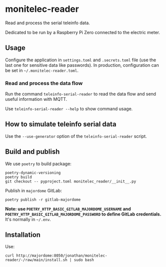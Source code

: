 # monitelec-reader

Read and process the serial teleinfo data.

Dedicated to be run by a Raspberry Pi Zero connected to the electric meter.


## Usage

Configure the application in `settings.toml` and `.secrets.toml` file (use the last one for sensitive data like
passwords). In production, configuration can be set in `~/.monitelec-reader.toml`.


### Read and process the data flow

Run the command `teleinfo-serial-reader` to read the data flow and send useful information with MQTT.

Use `teleinfo-serial-reader --help` to show command usage.


## How to simulate teleinfo serial data

Use the `--use-generator` option of the `teleinfo-serial-reader` script.


## Build and publish

We use `poetry` to build package:

```shell
poetry-dynamic-versioning
poetry build
git checkout -- pyproject.toml monitelec_reader/__init__.py
```

Publish in `majordome` GitLab:

```shell
poetry publish -r gitlab-majordome
```

__Note: use `POETRY_HTTP_BASIC_GITLAB_MAJORDOME_USERNAME` and `POETRY_HTTP_BASIC_GITLAB_MAJORDOME_PASSWORD`
to define GitLab credentials.__ It's normally in `~/.env`.


## Installation

Use:

```shell
curl http://majordome:8050/jonathan/monitelec-reader/-/raw/main/install.sh | sudo bash
```